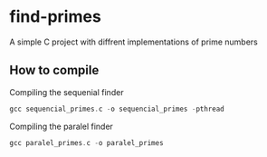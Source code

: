# find-primes
A simple C project with diffrent implementations of prime numbers

## How to compile
Compiling the sequenial finder
```c
gcc sequencial_primes.c -o sequencial_primes -pthread
```

Compiling the paralel finder
```c
gcc paralel_primes.c -o paralel_primes
```
